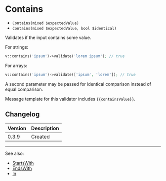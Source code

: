 # Contains

- `Contains(mixed $expectedValue)`
- `Contains(mixed $expectedValue, bool $identical)`

Validates if the input contains some value.

For strings:

```php
v::contains('ipsum')->validate('lorem ipsum'); // true
```

For arrays:

```php
v::contains('ipsum')->validate(['ipsum', 'lorem']); // true
```

A second parameter may be passed for identical comparison instead
of equal comparison.

Message template for this validator includes `{{containsValue}}`.

## Changelog

Version | Description
--------|-------------
  0.3.9 | Created

***
See also:

  * [StartsWith](StartsWith.md)
  * [EndsWith](EndsWith.md)
  * [In](In.md)
